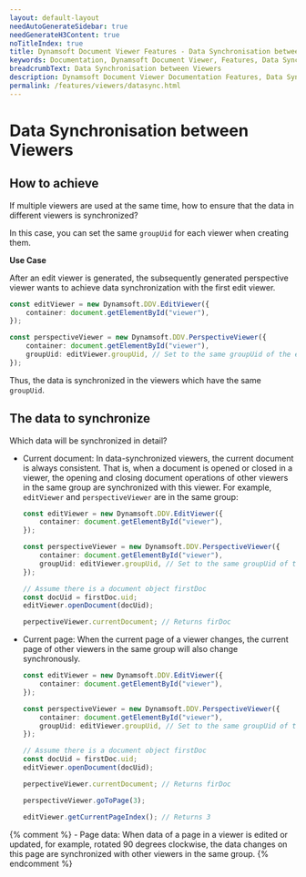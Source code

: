 ```yaml
---
layout: default-layout
needAutoGenerateSidebar: true
needGenerateH3Content: true
noTitleIndex: true
title: Dynamsoft Document Viewer Features - Data Synchronisation between Viewers
keywords: Documentation, Dynamsoft Document Viewer, Features, Data Synchronisation between Viewers
breadcrumbText: Data Synchronisation between Viewers
description: Dynamsoft Document Viewer Documentation Features, Data Synchronisation between Viewers
permalink: /features/viewers/datasync.html
---
```


# Data Synchronisation between Viewers

## How to achieve

If multiple viewers are used at the same time, how to ensure that the data in different viewers is synchronized? 

In this case, you can set the same `groupUid` for each viewer when creating them. 

**Use Case**

After an edit viewer is generated, the subsequently generated perspective viewer wants to achieve data synchronization with the first edit viewer.

```typescript
const editViewer = new Dynamsoft.DDV.EditViewer({
    container: document.getElementById("viewer"),
});

const perspectiveViewer = new Dynamsoft.DDV.PerspectiveViewer({
    container: document.getElementById("viewer"),
    groupUid: editViewer.groupUid, // Set to the same groupUid of the edit viewer
});
```

Thus, the data is synchronized in the viewers which have the same `groupUid`.

## The data to synchronize

Which data will be synchronized in detail?

- Current document: In data-synchronized viewers, the current document is always consistent. That is, when a document is opened or closed in a viewer, the opening and closing document operations of other viewers in the same group are synchronized with this viewer. For example, `editViewer` and `perspectiveViewer` are in the same group:

    ```typescript
    const editViewer = new Dynamsoft.DDV.EditViewer({
        container: document.getElementById("viewer"),
    });

    const perspectiveViewer = new Dynamsoft.DDV.PerspectiveViewer({
        container: document.getElementById("viewer"),
        groupUid: editViewer.groupUid, // Set to the same groupUid of the edit viewer
    });

    // Assume there is a document object firstDoc
    const docUid = firstDoc.uid;
    editViewer.openDocument(docUid);

    perpectiveViewer.currentDocument; // Returns firDoc
    ```

- Current page: When the current page of a viewer changes, the current page of other viewers in the same group will also change synchronously.

    ```typescript
    const editViewer = new Dynamsoft.DDV.EditViewer({
        container: document.getElementById("viewer"),
    });

    const perspectiveViewer = new Dynamsoft.DDV.PerspectiveViewer({
        container: document.getElementById("viewer"),
        groupUid: editViewer.groupUid, // Set to the same groupUid of the edit viewer
    });

    // Assume there is a document object firstDoc
    const docUid = firstDoc.uid;
    editViewer.openDocument(docUid);

    perpectiveViewer.currentDocument; // Returns firDoc

    perspectiveViewer.goToPage(3);

    editViewer.getCurrentPageIndex(); // Returns 3
    ```

{% comment %} - Page data: When data of a page in a viewer is edited or updated, for example, rotated 90 degrees clockwise, the data changes on this page are synchronized with other viewers in the same group. {% endcomment %}
